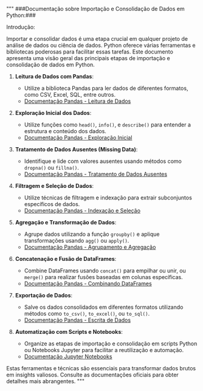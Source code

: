 """
###Documentação sobre Importação e Consolidação de Dados em Python:###

Introdução:

Importar e consolidar dados é uma etapa crucial em qualquer projeto de análise de dados ou ciência de dados. Python oferece várias ferramentas e bibliotecas poderosas para facilitar essas tarefas. Este documento apresenta uma visão geral das principais etapas de importação e consolidação de dados em Python.

1. **Leitura de Dados com Pandas**:
   - Utilize a biblioteca Pandas para ler dados de diferentes formatos, como CSV, Excel, SQL, entre outros.
   - [Documentação Pandas - Leitura de Dados](https://pandas.pydata.org/pandas-docs/stable/user_guide/io.html)

2. **Exploração Inicial dos Dados**:
   - Utilize funções como `head()`, `info()`, e `describe()` para entender a estrutura e conteúdo dos dados.
   - [Documentação Pandas - Exploração Inicial](https://pandas.pydata.org/pandas-docs/stable/user_guide/10min.html#min)

3. **Tratamento de Dados Ausentes (Missing Data)**:
   - Identifique e lide com valores ausentes usando métodos como `dropna()` ou `fillna()`.
   - [Documentação Pandas - Tratamento de Dados Ausentes](https://pandas.pydata.org/pandas-docs/stable/user_guide/missing_data.html)

4. **Filtragem e Seleção de Dados**:
   - Utilize técnicas de filtragem e indexação para extrair subconjuntos específicos de dados.
   - [Documentação Pandas - Indexação e Seleção](https://pandas.pydata.org/pandas-docs/stable/user_guide/indexing.html)

5. **Agregação e Transformação de Dados**:
   - Agrupe dados utilizando a função `groupby()` e aplique transformações usando `agg()` ou `apply()`.
   - [Documentação Pandas - Agrupamento e Agregação](https://pandas.pydata.org/pandas-docs/stable/user_guide/groupby.html)

6. **Concatenação e Fusão de DataFrames**:
   - Combine DataFrames usando `concat()` para empilhar ou unir, ou `merge()` para realizar fusões baseadas em colunas específicas.
   - [Documentação Pandas - Combinando DataFrames](https://pandas.pydata.org/pandas-docs/stable/user_guide/merging.html)

7. **Exportação de Dados**:
   - Salve os dados consolidados em diferentes formatos utilizando métodos como `to_csv()`, `to_excel()`, ou `to_sql()`.
   - [Documentação Pandas - Escrita de Dados](https://pandas.pydata.org/pandas-docs/stable/user_guide/io.html#writing-to-csv-format)

8. **Automatização com Scripts e Notebooks**:
   - Organize as etapas de importação e consolidação em scripts Python ou Notebooks Jupyter para facilitar a reutilização e automação.
   - [Documentação Jupyter Notebooks](https://jupyter-notebook.readthedocs.io/en/stable/)

Estas ferramentas e técnicas são essenciais para transformar dados brutos em insights valiosos. Consulte as documentações oficiais para obter detalhes mais abrangentes.
"""
